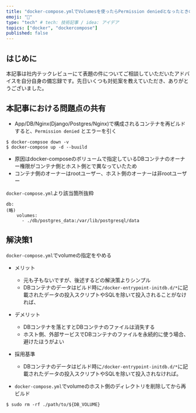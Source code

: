 ```yaml
---
title: "docker-compose.ymlでVolumesを使ったらPermission deniedとなったときの対処"
emoji: "🐷"
type: "tech" # tech: 技術記事 / idea: アイデア
topics: ["docker", "dockercompose"]
published: false
---
```


## はじめに
本記事は社内テックレビューにて表題の件についてご相談していただいたアドバイスを自分自身の備忘録です。先日いくつも対処案を教えていただき、ありがとうございました。

## 本記事における問題点の共有
- App/DB/Nginx(Django/Postgres/Nginx)で構成されるコンテナを再ビルドすると、`Permission denied` とエラーを引く

```
$ docker-compsoe down -v
$ docker-compose up -d --buuild
```

- 原因はdocker-composeのボリュームで指定しているDBコンテナのオーナー権限がコンテナ側とホスト側とで異なっていたため
- コンテナ側のオーナーはrootユーザー、ホスト側のオーナーは非rootユーザー

`docker-compose.yml`より該当箇所抜粋
```
db:
(略)
    volumes:
      - ./db/postgres_data:/var/lib/postgresql/data
```

## 解決策1 

`docker-compose.yml`でvolumeの指定をやめる

- メリット
  - 元も子もないですが、後述するどの解決策よりシンプル
  - DBコンテナのデータはビルド時に`/docker-entrypoint-initdb.d/*`に記載されたデータの投入スクリプトやSQLを除いて投入されることがなければ、
- デメリット
  - DBコンテナを落とすとDBコンテナのファイルは消失する
  - ホスト側、外部サービスでDBコンテナのファイルを永続的に使う場合、避けたほうがよい
- 採用基準
  - DBコンテナのデータはビルド時に`/docker-entrypoint-initdb.d/*`に記載されたデータの投入スクリプトやSQLを除いて投入されなければ。

- `docker-compose.yml`でvolumeのホスト側のディレクトリを削除してから再ビルド

```
$ sudo rm -rf ./path/to/${DB_VOLUME}
```
